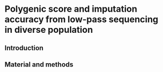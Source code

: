 # Polygenic score and imputation accuracy from low-pass sequencing in diverse population

## Introduction

## Material and methods